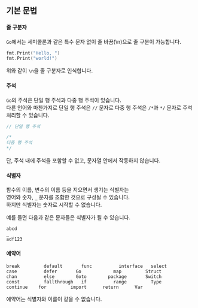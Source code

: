 ## 기본 문법  

#### 줄 구분자  
`Go`에서는 세미콜론과 같은 특수 문자 없이 줄 바꿈(\n)으로 줄 구분이 가능합니다.  
```go
fmt.Print("Hello, ")
fmt.Print("world!")
```
위와 같이 `\n`을 줄 구분자로 인식합니다.

#### 주석  
`Go`의 주석은 단일 행 주석과 다중 행 주석이 있습니다.  
다른 언어와 마찬가지로 단일 행 주석은 `//` 문자로 다중 행 주석은 `/*`과 `*/` 문자로 주석처리할 수 있습니다.  
```go
// 단일 행 주석

/*
다중 행 주석
*/
```
단, 주석 내에 주석을 포함할 수 없고, 문자열 안에서 작동하지 않습니다.  

#### 식별자  
함수의 이름, 변수의 이름 등을 지으면서 생기는 식별자는  
영어와 숫자, `_` 문자를 조합한 것으로 구성될 수 있습니다.  
하지만 식별자는 숫자로 시작할 수 없습니다.  

예를 들면 다음과 같은 문자들은 식별자가 될 수 있습니다.  
```
abcd
_
adf123
```

#### 예약어  
```
break	      default	    func	      interface   select  
case	      defer	      Go	        map	        Struct  
chan	      else	      Goto	      package	    Switch  
const	      fallthrough	if	        range	      Type  
continue    for         import      return	    Var  
```
예약어는 식별자와 이름이 같을 수 없습니다.  
